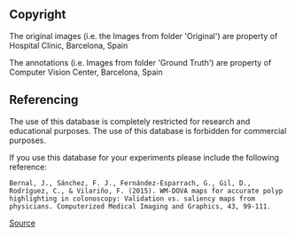 ## Copyright

The original images (i.e. the Images from folder 'Original') are property of Hospital Clinic, Barcelona, Spain

The annotations (i.e. Images from folder 'Ground Truth') are property of Computer Vision Center, Barcelona, Spain

## Referencing

The use of this database is completely restricted for research and educational purposes. The use of this database is forbidden for commercial purposes.

If you use this database for your experiments please include the following reference:

```
Bernal, J., Sánchez, F. J., Fernández-Esparrach, G., Gil, D., Rodríguez, C., & Vilariño, F. (2015). WM-DOVA maps for accurate polyp highlighting in colonoscopy: Validation vs. saliency maps from physicians. Computerized Medical Imaging and Graphics, 43, 99-111.
```

[Source](https://polyp.grand-challenge.org/CVCClinicDB/)